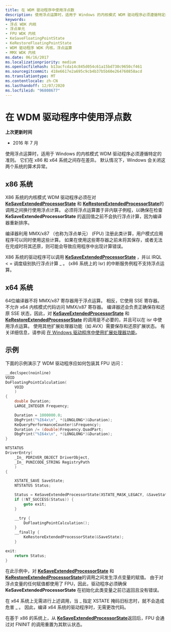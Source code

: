 ```yaml
---
title: 在 WDM 驱动程序中使用浮点数
description: 使用浮点运算时，适用于 Windows 的内核模式 WDM 驱动程序必须遵循特定的准则。 它们在 x86 和 x64 系统之间存在差异。 默认情况下，Windows 会关闭这两个系统的算术异常。
keywords:
- 浮点 WDK 内核
- 浮点单元
- FPU WDK 内核
- KeSaveFloatingPointState
- KeRestoreFloatingPointState
- WDM 驱动程序 WDK 内核，浮点运算
- MMX WDK 内核
ms.date: 06/16/2017
ms.localizationpriority: medium
ms.openlocfilehash: b13acfcda14c845d054c61a15bd730c9650cf461
ms.sourcegitcommit: 418e6617e2a695c9cb4b37b5b60e264760858acd
ms.translationtype: MT
ms.contentlocale: zh-CN
ms.lasthandoff: 12/07/2020
ms.locfileid: "96808677"
---
```

# <a name="using-floating-point-in-a-wdm-driver"></a>在 WDM 驱动程序中使用浮点数


**上次更新时间**

-   2016 年 7 月

使用浮点运算时，适用于 Windows 的内核模式 WDM 驱动程序必须遵循特定的准则。 它们在 x86 和 x64 系统之间存在差异。 默认情况下，Windows 会关闭这两个系统的算术异常。

## <a name="x86-systems"></a>x86 系统


X86 系统的内核模式 WDM 驱动程序必须在对 [**KeSaveExtendedProcessorState**](/windows-hardware/drivers/ddi/wdm/nf-wdm-kesaveextendedprocessorstate) 和 [**KeRestoreExtendedProcessorState**](/windows-hardware/drivers/ddi/wdm/nf-wdm-kerestoreextendedprocessorstate)的调用之间换行使用浮点计算。 必须将浮点运算置于非内联子例程，以确保在检查 **KeSaveExtendedProcessorState** 的返回值之前不会执行浮点计算，因为编译器重新排序。

编译器利用 MMX/x87 （也称为浮点单元） (FPU) 注册此类计算，用户模式应用程序可以同时使用这些计算。 如果在使用这些寄存器之前未将其保存，或者无法在完成时将其还原，则可能会导致应用程序中出现计算错误。

X86 系统的驱动程序可以调用 [**KeSaveExtendedProcessorState**](/windows-hardware/drivers/ddi/wdm/nf-wdm-kesaveextendedprocessorstate) ，并以 IRQL &lt; = 调度级别执行浮点计算 \_ 。  (x86 系统上的 Isr) 的中断服务例程不支持浮点运算。

## <a name="x64-systems"></a>x64 系统


64位编译器不将 MMX/x87 寄存器用于浮点运算。 相反，它使用 SSE 寄存器。 不允许 x64 内核模式代码访问 MMX/x87 寄存器。 编译器还会负责正确保存和还原 SSE 状态，因此，对 [**KeSaveExtendedProcessorState**](/windows-hardware/drivers/ddi/wdm/nf-wdm-kesaveextendedprocessorstate) 和 [**KeRestoreExtendedProcessorState**](/windows-hardware/drivers/ddi/wdm/nf-wdm-kerestoreextendedprocessorstate) 的调用是不必要的，并且可以在 isr 中使用浮点运算。 使用其他扩展处理器功能（如 AVX）需要保存和还原扩展状态。 有关详细信息，请参阅 [在 Windows 驱动程序中使用扩展处理器功能](floating-point-support-for-64-bit-drivers.md)。

## <a name="example"></a>示例


下面的示例演示了 WDM 驱动程序应如何包装其 FPU 访问：

```cpp
__declspec(noinline)
VOID
DoFloatingPointCalculation(
    VOID
    )
{
    double Duration;
    LARGE_INTEGER Frequency;

    Duration = 1000000.0;
    DbgPrint("%I64x\n", *(LONGLONG*)&Duration);
    KeQueryPerformanceCounter(&Frequency);
    Duration /= (double)Frequency.QuadPart;
    DbgPrint("%I64x\n", *(LONGLONG*)&Duration);
}

NTSTATUS
DriverEntry(
    _In_ PDRIVER_OBJECT DriverObject,
    _In_ PUNICODE_STRING RegistryPath
    )
{

    XSTATE_SAVE SaveState;
    NTSTATUS Status;

    Status = KeSaveExtendedProcessorState(XSTATE_MASK_LEGACY, &SaveState);
    if (!NT_SUCCESS(Status)) {
        goto exit;
    }

    __try {
        DoFloatingPointCalculation();
    }
    __finally {
        KeRestoreExtendedProcessorState(&SaveState);
    }

exit:
    return Status;
}
```

在此示例中，对 [**KeSaveExtendedProcessorState**](/windows-hardware/drivers/ddi/wdm/nf-wdm-kesaveextendedprocessorstate) 和 [**KeRestoreExtendedProcessorState**](/windows-hardware/drivers/ddi/wdm/nf-wdm-kerestoreextendedprocessorstate)的调用之间发生浮点变量的赋值。 由于对浮点变量的任何赋值都使用了 FPU，因此，驱动程序必须确保 **KeSaveExtendedProcessorState** 在初始化此类变量之前已返回且没有错误。

在 x64 系统上无需进行上述调用，当 \_ 指定 XSTATE 掩码旧标志时，就不会造成危害 \_ 。 因此，编译 x64 系统的驱动程序时，无需更改代码。

在基于 x86 的系统上，从 [**KeSaveExtendedProcessorState**](/windows-hardware/drivers/ddi/wdm/nf-wdm-kesaveextendedprocessorstate)返回后，FPU 会通过对 FNINIT 的调用重置为其默认状态。

 

